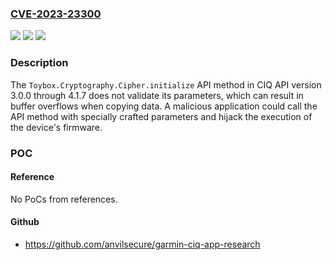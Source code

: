 ### [CVE-2023-23300](https://cve.mitre.org/cgi-bin/cvename.cgi?name=CVE-2023-23300)
![](https://img.shields.io/static/v1?label=Product&message=n%2Fa&color=blue)
![](https://img.shields.io/static/v1?label=Version&message=n%2Fa&color=blue)
![](https://img.shields.io/static/v1?label=Vulnerability&message=n%2Fa&color=brighgreen)

### Description

The `Toybox.Cryptography.Cipher.initialize` API method in CIQ API version 3.0.0 through 4.1.7 does not validate its parameters, which can result in buffer overflows when copying data. A malicious application could call the API method with specially crafted parameters and hijack the execution of the device's firmware.

### POC

#### Reference
No PoCs from references.

#### Github
- https://github.com/anvilsecure/garmin-ciq-app-research

